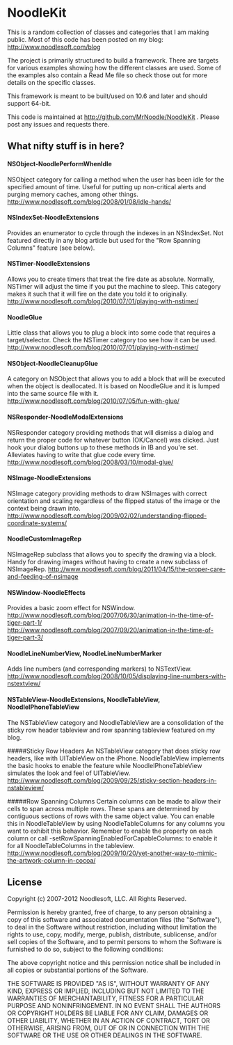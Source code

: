 NoodleKit
=========

This is a random collection of classes and categories that I am making public. Most of this code has been posted on my blog: <http://www.noodlesoft.com/blog>

The project is primarily structured to build a framework. There are targets for various examples showing how the different classes are used. Some of the examples also contain a Read Me file so check those out for more details on the specific classes.

This framework is meant to be built/used on 10.6 and later and should support 64-bit.

This code is maintained at <http://github.com/MrNoodle/NoodleKit> . Please post any issues and requests there.

What nifty stuff is in here?
----------------------------

#### NSObject-NoodlePerformWhenIdle  
NSObject category for calling a method when the user has been idle for the specified amount of time. Useful for putting up non-critical alerts and purging memory caches, among other things.  
<http://www.noodlesoft.com/blog/2008/01/08/idle-hands/>

#### NSIndexSet-NoodleExtensions
Provides an enumerator to cycle through the indexes in an NSIndexSet. Not featured directly in any blog article but used for the "Row Spanning Columns" feature (see below).

#### NSTimer-NoodleExtensions
Allows you to create timers that treat the fire date as absolute. Normally, NSTimer will adjust the time if you put the machine to sleep. This category makes it such that it will fire on the date you told it to originally. 
<http://www.noodlesoft.com/blog/2010/07/01/playing-with-nstimer/>

#### NoodleGlue
Little class that allows you to plug a block into some code that requires a target/selector. Check the NSTimer category too see how it can be used.
<http://www.noodlesoft.com/blog/2010/07/01/playing-with-nstimer/>

#### NSObject-NoodleCleanupGlue
A category on NSObject that allows you to add a block that will be executed when the object is deallocated. It is based on NoodleGlue and it is lumped into the same source file with it.
<http://www.noodlesoft.com/blog/2010/07/05/fun-with-glue/>

#### NSResponder-NoodleModalExtensions  
NSResponder category providing methods that will dismiss a dialog and return the proper code for whatever button (OK/Cancel) was clicked. Just hook your dialog buttons up to these methods in IB and you're set. Alleviates having to write that glue code every time.  
<http://www.noodlesoft.com/blog/2008/03/10/modal-glue/>

#### NSImage-NoodleExtensions  
NSImage category providing methods to draw NSImages with correct orientation and scaling regardless of the flipped status of the image or the context being drawn into.  
<http://www.noodlesoft.com/blog/2009/02/02/understanding-flipped-coordinate-systems/>

#### NoodleCustomImageRep
NSImageRep subclass that allows you to specify the drawing via a block. Handy for drawing images without having to create a new subclass of NSImageRep.
<http://www.noodlesoft.com/blog/2011/04/15/the-proper-care-and-feeding-of-nsimage>

#### NSWindow-NoodleEffects  
Provides a basic zoom effect for NSWindow.  
<http://www.noodlesoft.com/blog/2007/06/30/animation-in-the-time-of-tiger-part-1/>  
<http://www.noodlesoft.com/blog/2007/09/20/animation-in-the-time-of-tiger-part-3/>

#### NoodleLineNumberView, NoodleLineNumberMarker  
Adds line numbers (and corresponding markers) to NSTextView.  
<http://www.noodlesoft.com/blog/2008/10/05/displaying-line-numbers-with-nstextview/>

#### NSTableView-NoodleExtensions, NoodleTableView, NoodleIPhoneTableView
The NSTableView category and NoodleTableView are a consolidation of the sticky row header tableview
and row spanning tableview featured on my blog.

#####Sticky Row Headers
An NSTableView category that does sticky row headers, like with UITableView on the iPhone. NoodleTableView implements the basic hooks to enable the feature while NoodleIPhoneTableView simulates the look and feel of UITableView.
<http://www.noodlesoft.com/blog/2009/09/25/sticky-section-headers-in-nstableview/>

#####Row Spanning Columns
Certain columns can be made to allow their cells to span across multiple rows. These spans are determined by contiguous sections of rows with the same object value. You can enable this in NoodleTableView by using NoodleTableColumns for any columns you want to exhibit this behavior. Remember to enable the property on each column or call -setRowSpanningEnabledForCapableColumns: to enable it for all NoodleTableColumns in the tableview.
<http://www.noodlesoft.com/blog/2009/10/20/yet-another-way-to-mimic-the-artwork-column-in-cocoa/>


License
-------

Copyright (c) 2007-2012 Noodlesoft, LLC. All Rights Reserved.

Permission is hereby granted, free of charge, to any person
obtaining a copy of this software and associated documentation
files (the "Software"), to deal in the Software without
restriction, including without limitation the rights to use,
copy, modify, merge, publish, distribute, sublicense, and/or sell
copies of the Software, and to permit persons to whom the
Software is furnished to do so, subject to the following
conditions:

The above copyright notice and this permission notice shall be
included in all copies or substantial portions of the Software.

THE SOFTWARE IS PROVIDED "AS IS", WITHOUT WARRANTY OF ANY KIND,
EXPRESS OR IMPLIED, INCLUDING BUT NOT LIMITED TO THE WARRANTIES
OF MERCHANTABILITY, FITNESS FOR A PARTICULAR PURPOSE AND
NONINFRINGEMENT. IN NO EVENT SHALL THE AUTHORS OR COPYRIGHT
HOLDERS BE LIABLE FOR ANY CLAIM, DAMAGES OR OTHER LIABILITY,
WHETHER IN AN ACTION OF CONTRACT, TORT OR OTHERWISE, ARISING
FROM, OUT OF OR IN CONNECTION WITH THE SOFTWARE OR THE USE OR
OTHER DEALINGS IN THE SOFTWARE.
